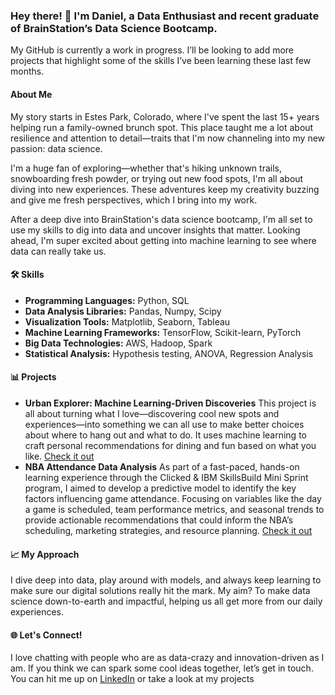 ### Hey there! 👋 I'm Daniel, a Data Enthusiast and recent graduate of BrainStation’s Data Science Bootcamp. 
My GitHub is currently a work in progress. I’ll be looking to add more projects that highlight some of the skills I’ve been learning these last few months.

#### About Me
My story starts in Estes Park, Colorado, where I've spent the last 15+ years helping run a family-owned brunch spot. This place taught me a lot about resilience and attention to detail—traits that I'm now channeling into my new passion: data science.

I'm a huge fan of exploring—whether that's hiking unknown trails, snowboarding fresh powder, or trying out new food spots, I'm all about diving into new experiences. These adventures keep my creativity buzzing and give me fresh perspectives, which I bring into my work.

After a deep dive into BrainStation's data science bootcamp, I'm all set to use my skills to dig into data and uncover insights that matter. Looking ahead, I'm super excited about getting into machine learning to see where data can really take us.

#### 🛠 Skills
- **Programming Languages:** Python, SQL
- **Data Analysis Libraries:** Pandas, Numpy, Scipy
- **Visualization Tools:** Matplotlib, Seaborn, Tableau
- **Machine Learning Frameworks:** TensorFlow, Scikit-learn, PyTorch
- **Big Data Technologies:** AWS, Hadoop, Spark
- **Statistical Analysis:** Hypothesis testing, ANOVA, Regression Analysis

#### 📊 Projects
- **Urban Explorer: Machine Learning-Driven Discoveries**
  This project is all about turning what I love—discovering cool new spots and experiences—into something we can all use to make better choices about where to hang out and what to do. It uses machine learning to craft personal recommendations for dining and fun based on what you like. [Check it out](https://github.com/drojas-25/BrainStation-Capstone)
- **NBA Attendance Data Analysis**
  As part of a fast-paced, hands-on learning experience through the Clicked & IBM SkillsBuild Mini Sprint program, I aimed to develop a predictive model to identify the key factors influencing game attendance. Focusing on variables like the day a game is scheduled, team performance metrics, and seasonal trends to provide actionable recommendations that could inform the NBA’s scheduling, marketing strategies, and resource planning.  [Check it out](https://github.com/drojas-25/NBA-Data-Analysis)

#### 📈 My Approach
I dive deep into data, play around with models, and always keep learning to make sure our digital solutions really hit the mark. My aim? To make data science down-to-earth and impactful, helping us all get more from our daily experiences.

#### 🌐 Let's Connect!
I love chatting with people who are as data-crazy and innovation-driven as I am. If you think we can spark some cool ideas together, let’s get in touch. You can hit me up on [LinkedIn](https://www.linkedin.com/in/danielrojas25) or take a look at my projects

<!--
**drojas-25/drojas-25** is a ✨ _special_ ✨ repository because its `README.md` (this file) appears on your GitHub profile.

Here are some ideas to get you started:

- 🔭 I’m currently working on ...
- 🌱 I’m currently learning ...
- 👯 I’m looking to collaborate on ...
- 🤔 I’m looking for help with ...
- 💬 Ask me about ...
- 📫 How to reach me: ...
- 😄 Pronouns: ...
- ⚡ Fun fact: ...
-->
